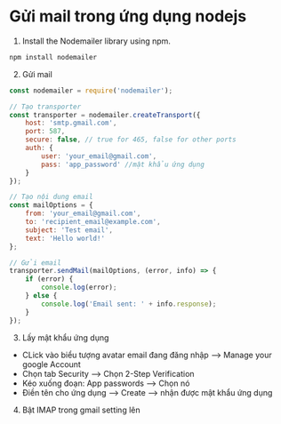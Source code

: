 # Gửi mail trong ứng dụng nodejs

1. Install the Nodemailer library using npm.

```bash
npm install nodemailer
```

2. Gửi mail

```js
const nodemailer = require('nodemailer');

// Tạo transporter
const transporter = nodemailer.createTransport({
    host: 'smtp.gmail.com',
    port: 587,
    secure: false, // true for 465, false for other ports
    auth: {
        user: 'your_email@gmail.com',
        pass: 'app_password' //mật khẩu ứng dụng
    }
});

// Tạo nội dung email
const mailOptions = {
    from: 'your_email@gmail.com',
    to: 'recipient_email@example.com',
    subject: 'Test email',
    text: 'Hello world!'
};

// Gửi email
transporter.sendMail(mailOptions, (error, info) => {
    if (error) {
        console.log(error);
    } else {
        console.log('Email sent: ' + info.response);
    }
});

```

3. Lấy mật khẩu ứng dụng

- CLick vào biểu tượng avatar email đang đăng nhập --> Manage your google Account 
- Chọn tab Security --> Chọn 2-Step Verification
- Kéo xuống đoạn: App passwords --> Chọn nó
- Điền tên cho ứng dụng --> Create --> nhận được mật khẩu ứng dụng

4. Bật IMAP trong gmail setting lên